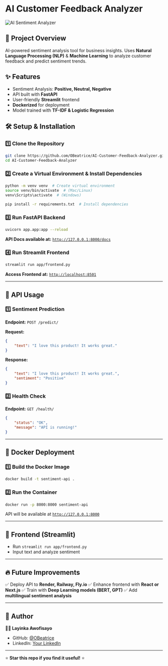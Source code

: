 # AI Customer Feedback Analyzer

![AI Sentiment Analyzer](https://your-image-link.com)

## 🚀 Project Overview
AI-powered sentiment analysis tool for business insights. Uses **Natural Language Processing (NLP)** & **Machine Learning** to analyze customer feedback and predict sentiment trends.

## ✨ Features
- Sentiment Analysis: **Positive, Neutral, Negative**
- API built with **FastAPI**
- User-friendly **Streamlit** frontend
- **Dockerized** for deployment
- Model trained with **TF-IDF & Logistic Regression**

## 🛠️ Setup & Installation

### **1️⃣ Clone the Repository**
```bash
git clone https://github.com/OBeatrice/AI-Customer-Feedback-Analyzer.git
cd AI-Customer-Feedback-Analyzer
```

### **2️⃣ Create a Virtual Environment & Install Dependencies**
```bash
python -m venv venv  # Create virtual environment
source venv/bin/activate  # (Mac/Linux)
venv\Scripts\activate  # (Windows)

pip install -r requirements.txt  # Install dependencies
```

### **3️⃣ Run FastAPI Backend**
```bash
uvicorn app.app:app --reload
```
**API Docs available at:** [`http://127.0.0.1:8000/docs`](http://127.0.0.1:8000/docs)

### **4️⃣ Run Streamlit Frontend**
```bash
streamlit run app/frontend.py
```
**Access Frontend at:** [`http://localhost:8501`](http://localhost:8501)

---

## 📡 API Usage

### **1️⃣ Sentiment Prediction**
**Endpoint:** `POST /predict/`

**Request:**
```json
{
    "text": "I love this product! It works great."
}
```

**Response:**
```json
{
    "text": "I love this product! It works great.",
    "sentiment": "Positive"
}
```

### **2️⃣ Health Check**
**Endpoint:** `GET /health/`
```json
{
    "status": "OK",
    "message": "API is running!"
}
```

---

## 🐳 Docker Deployment
### **1️⃣ Build the Docker Image**
```bash
docker build -t sentiment-api .
```

### **2️⃣ Run the Container**
```bash
docker run -p 8000:8000 sentiment-api
```

API will be available at [`http://127.0.0.1:8000`](http://127.0.0.1:8000)

---

## 🎨 Frontend (Streamlit)
- Run `streamlit run app/frontend.py`
- Input text and analyze sentiment

---

## 🔥 Future Improvements
✅ Deploy API to **Render, Railway, Fly.io**
✅ Enhance frontend with **React or Next.js**
✅ Train with **Deep Learning models (BERT, GPT)**
✅ Add **multilingual sentiment analysis**

---

## 🎯 Author
**👨‍💻 Layinka Awofisayo**
- GitHub: [@OBeatrice](https://github.com/OBeatrice)
- LinkedIn: [Your LinkedIn](https://www.linkedin.com/in/olayinka-awofisayo-92a10624b/)

---

⭐ **Star this repo if you find it useful!** ⭐

